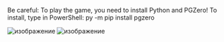 Be careful: To play the game, you need to install Python and PGZero!
To install, type in PowerShell:
py -m pip install pgzero

![изображение](https://github.com/user-attachments/assets/3e78caa5-f405-432c-bacc-dcf866319a6d)
![изображение](https://github.com/user-attachments/assets/0cb15779-bbf6-411e-948c-2ffff98aa477)


